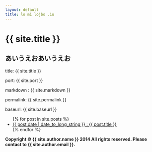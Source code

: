 ```yaml
---
layout: default
title: lo mi lojbo .iu
---
```


# {{ site.title }}

## あいうえおあいうえお

title: {{ site.title }}

port: {{ site.port }}

markdown : {{ site.markdown }}

permalink: {{ site.permalink }}

baseurl: {{ site.baseurl }}

<ul>
{% for post in site.posts %}
  <li>
    <a href="{{ site.baseurl }}{{ post.url }}">{{ post.date | date_to_long_string }} : {{ post.title }}</a>
  </li>
{% endfor %}
</ul>


**Copyright © {{ site.author.name }} 2014 All rights reserved. Please contact to {{ site.author.email }}.**

